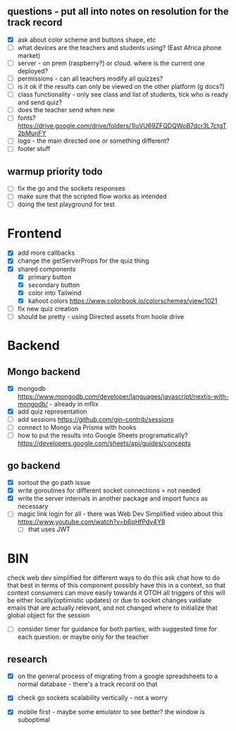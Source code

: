 ## questions - put all into notes on resolution for the track record
- [x] ask about color scheme and buttons shape, etc
- [ ] what devices are the teachers and students using? (East Africa phone market)
- [ ] server - on prem (raspberry?) or cloud. where is the current one deployed?
- [ ] permissions - can all teachers modify all quizzes?
- [ ] is it ok if the results can only be viewed on the other platform (g docs?)
- [ ] class functionality - only see class and list of students, tick who is ready and send quiz?
- [ ] does the teacher send when new
- [ ] fonts? https://drive.google.com/drive/folders/1IuVU69ZFQDQWoB7dcr3L7ctgT2bMunFY
- [ ] logo - the main directed one or something different?
- [ ] footer stuff

## warmup priority todo
- [ ] fix the go and the sockets responses
- [ ] make sure that the scripted flow works as intended
- [ ] doing the test playground for test

# Frontend
- [x] add more callbacks
- [x] change the getServerProps for the quiz thing
- [x] shared components
  - [x] primary button
  - [x] secondary button
  - [x] color into Tailwind
  - [x] kahoot colors https://www.colorbook.io/colorschemes/view/1021

- [ ] fix new quiz creation
- [ ] should be pretty - using Directed assets from hoole drive

# Backend
## Mongo backend
- [x] mongodb https://www.mongodb.com/developer/languages/javascript/nextjs-with-mongodb/ - already in mflix
- [x] add quiz representation
- [ ] add sessions https://github.com/gin-contrib/sessions
- [ ] connect to Mongo via Prisma with hooks
- [ ] how to put the results into Google Sheets programatically? https://developers.google.com/sheets/api/guides/concepts

## go backend
- [x] sortout the go path issue
- [x] write goroutines for different socket connections = not needed
- [x] write the server internals in another package and import funcs as necessary
- [ ] magic link login for all - there was Web Dev Simplified video about this https://www.youtube.com/watch?v=b6qHfPdv4Y8
  - [ ] that uses JWT

# BIN
check web dev simplified for different ways to do this
ask chat how to do that best in terms of this component
possibly have this in a context, so that context consumers can move easily towards it
OTOH all triggers of this will be either locally(optimistic updates) or due to socket changes
valdiate emails that are actually relevant, and not changed
where to initialize that global object for the session

- [ ] consider timer for guidance for both parties, with suggested time for each question. or maybe only for the teacher

## research
- [x] on the general process of migrating from a google spreadsheets to a normal database - there's a track record on that
- [x] check go sockets scalability vertically - not a worry
- [x] mobile first - maybe some emulator to see better? the window is suboptimal

